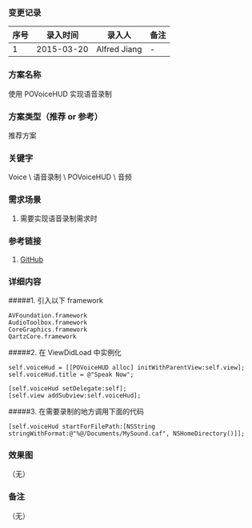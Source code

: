 ### 变更记录
| 序号 | 录入时间 | 录入人 | 备注 |
| -- | -- | -- | -- |
| 1 | 2015-03-20 | Alfred Jiang | - |

### 方案名称
使用 POVoiceHUD 实现语音录制

### 方案类型（推荐 or 参考）
推荐方案

### 关键字
Voice \ 语音录制 \ POVoiceHUD \ 音频

### 需求场景
1. 需要实现语音录制需求时

### 参考链接
1. [GitHub](https://github.com/polatolu/POVoiceHUD)

### 详细内容

#####1. 引入以下 framework

    AVFoundation.framework
    AudioToolbox.framework
    CoreGraphics.framework
    QartzCore.framework

#####2. 在 ViewDidLoad 中实例化

    self.voiceHud = [[POVoiceHUD alloc] initWithParentView:self.view];
    self.voiceHud.title = @"Speak Now";

    [self.voiceHud setDelegate:self];
    [self.view addSubview:self.voiceHud];

#####3. 在需要录制的地方调用下面的代码

    [self.voiceHud startForFilePath:[NSString stringWithFormat:@"%@/Documents/MySound.caf", NSHomeDirectory()]];

### 效果图
（无）

### 备注
（无）
